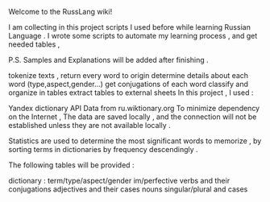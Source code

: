 Welcome to the RussLang wiki!

I am collecting in this project scripts I used before while learning Russian Language . 
I wrote some scripts to automate my learning process , and get needed tables ,

P.S. Samples and Explanations will be added after finishing .

tokenize texts , return every word to origin
determine details about each word (type,aspect,gender...)
get conjugations of each word
classify and organize in tables
extract tables to external sheets
In this project , I used :

Yandex dictionary API
Data from ru.wiktionary.org
To minimize dependency on the Internet , The data are saved locally , and the connection will not 
be established unless they are not available locally .

Statistics are used to determine the most significant words to memorize , by sorting terms in dictionaries
by frequency descendingly .

The following tables will be provided :

dictionary : term/type/aspect/gender
im/perfective verbs and their conjugations
adjectives and their cases
nouns singular/plural and cases
